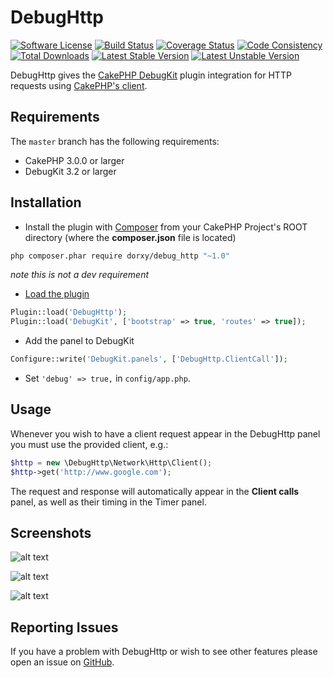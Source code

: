 # DebugHttp

[![Software License](https://img.shields.io/badge/license-MIT-brightgreen.svg?style=flat-square)](LICENSE.txt)
[![Build Status](https://img.shields.io/travis/dorxy/debug_http/master.svg?style=flat-square)](https://travis-ci.org/dorxy/debug_http)
[![Coverage Status](https://img.shields.io/codecov/c/github/dorxy/debug_http.svg?style=flat-square)](https://codecov.io/github/dorxy/debug_http)
[![Code Consistency](https://squizlabs.github.io/PHP_CodeSniffer/analysis/dorxy/debug_http/grade.svg)](http://squizlabs.github.io/PHP_CodeSniffer/analysis/dorxy/debug_http/)
[![Total Downloads](https://img.shields.io/packagist/dt/dorxy/debug_http.svg?style=flat-square)](https://packagist.org/packages/dorxy/debug_http)
[![Latest Stable Version](https://img.shields.io/packagist/v/dorxy/debug_http.svg?style=flat-square&label=stable)](https://packagist.org/packages/dorxy/debug_http)
[![Latest Unstable Version](https://img.shields.io/packagist/vpre/dorxy/debug_http.svg?style=flat-square&label=unstable)](https://packagist.org/packages/dorxy/debug_http)

DebugHttp gives the [CakePHP DebugKit](https://github.com/cakephp/debug_kit) plugin integration for HTTP requests using [CakePHP's client](http://book.cakephp.org/3.0/en/core-libraries/httpclient.html).

## Requirements

The `master` branch has the following requirements:

* CakePHP 3.0.0 or larger
* DebugKit 3.2 or larger

## Installation

* Install the plugin with [Composer](https://getcomposer.org/) from your CakePHP Project's ROOT directory (where the **composer.json** file is located)
```sh
php composer.phar require dorxy/debug_http "~1.0"
```
_note this is not a dev requirement_

* [Load the plugin](http://book.cakephp.org/3.0/en/plugins.html#loading-a-plugin)
```php
Plugin::load('DebugHttp');
Plugin::load('DebugKit', ['bootstrap' => true, 'routes' => true]);
```

* Add the panel to DebugKit
```php
Configure::write('DebugKit.panels', ['DebugHttp.ClientCall']);
```

* Set `'debug' => true,` in `config/app.php`.

## Usage

Whenever you wish to have a client request appear in the DebugHttp panel you must use the provided client, e.g.:
```php
$http = new \DebugHttp\Network\Http\Client();
$http->get('http://www.google.com');
```

The request and response will automatically appear in the **Client calls** panel, as well as their timing in the Timer panel.

## Screenshots

![alt text](https://github.com/dorxy/debug_http/raw/master/example-images/example-calls.png "Calls panel")

![alt text](https://github.com/dorxy/debug_http/raw/master/example-images/example-expanded.png "Call opened in panel")

![alt text](https://github.com/dorxy/debug_http/raw/master/example-images/example-timer.png "Requests incorporated in Timer panel")

## Reporting Issues

If you have a problem with DebugHttp or wish to see other features please open an issue on [GitHub](https://github.com/dorxy/debug_http/issues).
